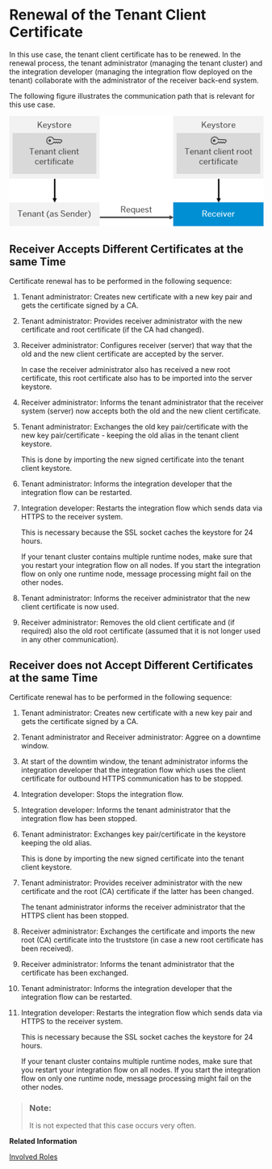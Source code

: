 <!-- loio6ec6824ad0e340ba8a8bc8a68a25db31 -->

# Renewal of the Tenant Client Certificate

In this use case, the tenant client certificate has to be renewed. In the renewal process, the tenant administrator \(managing the tenant cluster\) and the integration developer \(managing the integration flow deployed on the tenant\) collaborate with the administrator of the receiver back-end system.

The following figure illustrates the communication path that is relevant for this use case.

![](images/SAP_HCI_Security_Renewal_-_HTTPS_Certificate_Outbound_HCI_Tenant_36ffd91.png)



## Receiver Accepts Different Certificates at the same Time

Certificate renewal has to be performed in the following sequence:

1.  Tenant administrator: Creates new certificate with a new key pair and gets the certificate signed by a CA.
2.  Tenant administrator: Provides receiver administrator with the new certificate and root certificate \(if the CA had changed\).
3.  Receiver administrator: Configures receiver \(server\) that way that the old and the new client certificate are accepted by the server.

    In case the receiver administrator also has received a new root certificate, this root certificate also has to be imported into the server keystore.

4.  Receiver administrator: Informs the tenant administrator that the receiver system \(server\) now accepts both the old and the new client certificate.
5.  Tenant administrator: Exchanges the old key pair/certificate with the new key pair/certificate - keeping the old alias in the tenant client keystore.

    This is done by importing the new signed certificate into the tenant client keystore.

6.  Tenant administrator: Informs the integration developer that the integration flow can be restarted.
7.  Integration developer: Restarts the integration flow which sends data via HTTPS to the receiver system.

    This is necessary because the SSL socket caches the keystore for 24 hours.

    If your tenant cluster contains multiple runtime nodes, make sure that you restart your integration flow on all nodes. If you start the integration flow on only one runtime node, message processing might fail on the other nodes.

8.  Tenant administrator: Informs the receiver administrator that the new client certificate is now used.
9.  Receiver administrator: Removes the old client certificate and \(if required\) also the old root certificate \(assumed that it is not longer used in any other communication\).



## Receiver does not Accept Different Certificates at the same Time

Certificate renewal has to be performed in the following sequence:

1.  Tenant administrator: Creates new certificate with a new key pair and gets the certificate signed by a CA.
2.  Tenant administrator and Receiver administrator: Aggree on a downtime window.
3.  At start of the downtim window, the tenant administrator informs the integration developer that the integration flow which uses the client certificate for outbound HTTPS communication has to be stopped.
4.  Integration developer: Stops the integration flow.
5.  Integration developer: Informs the tenant administrator that the integration flow has been stopped.
6.  Tenant administrator: Exchanges key pair/certificate in the keystore keeping the old alias.

    This is done by importing the new signed certificate into the tenant client keystore.

7.  Tenant administrator: Provides receiver administrator with the new certificate and the root \(CA\) certificate if the latter has been changed.

    The tenant administrator informs the receiver administrator that the HTTPS client has been stopped.

8.  Receiver administrator: Exchanges the certificate and imports the new root \(CA\) certificate into the truststore \(in case a new root certificate has been received\).
9.  Receiver administrator: Informs the tenant administrator that the certificate has been exchanged.
10. Tenant administrator: Informs the integration developer that the integration flow can be restarted.
11. Integration developer: Restarts the integration flow which sends data via HTTPS to the receiver system.

    This is necessary because the SSL socket caches the keystore for 24 hours.

    If your tenant cluster contains multiple runtime nodes, make sure that you restart your integration flow on all nodes. If you start the integration flow on only one runtime node, message processing might fail on the other nodes.


> ### Note:  
> It is not expected that this case occurs very often.

**Related Information**  


[Involved Roles](involved-roles-3968091.md "The security artifact renewal process requires that different persons perform a sequence of steps in a coordinated way on each side of the communication. The exact sequence depends on the kind of security material which is renewed and on the use case.")

